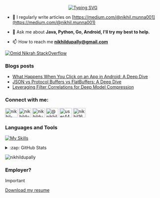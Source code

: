 


<div align="center">
  
  <!-- Introduction -->
  [![Typing SVG](https://readme-typing-svg.demolab.com?font=Fira+Code&size=34&duration=5000&pause=1000&center=true&repeat=true&width=535&lines=Hi%2C+I'm+Nikhil+Dupally)](https://github.com/NikhilDupally)

  
</div>

- 📝 I regularly write articles on [https://medium.com/@nikhil.munna001](https://medium.com/@nikhil.munna001)

- 💬 Ask me about **Java, Python, Go, Android, I'll try my best to help.**

- 📫 How to reach me **nikhildupally@gmail.com**

[![Omid Nikrah StackOverflow](https://github-readme-stackoverflow.vercel.app/?userID=11692985)]([https://stackoverflow.com/users/11692985/omid-nikrah](https://stackoverflow.com/users/11692985/nikhil-dupally))

### Blogs posts
<!-- BLOG-POST-LIST:START -->
- [What Happens When You Click on an App in Android: A Deep Dive](https://medium.com/@nikhil.munna001/what-happens-when-you-click-on-an-app-in-android-a-deep-dive-0d612bf278c6?source=rss-68812b6a278a------2)
- [JSON vs Protocol Buffers vs FlatBuffers: A Deep Dive](https://medium.com/@nikhil.munna001/json-vs-protocol-buffers-vs-flatbuffers-a-deep-dive-4b801d995e43?source=rss-68812b6a278a------2)
- [Leveraging Filter Correlations for Deep Model Compression](https://medium.com/@nikhil.munna001/leveraging-filter-correlations-for-deep-model-compression-8bd82dc95354?source=rss-68812b6a278a------2)
<!-- BLOG-POST-LIST:END -->

<h3 align="left">Connect with me:</h3>
<p align="left">
<a href="https://linkedin.com/in/nikhil-dupally" target="blank"><img align="center" src="https://raw.githubusercontent.com/rahuldkjain/github-profile-readme-generator/master/src/images/icons/Social/linked-in-alt.svg" alt="nikhil-dupally" height="30" width="40" /></a>
<a href="https://stackoverflow.com/users/11692985/nikhil-dupally" target="blank"><img align="center" src="https://raw.githubusercontent.com/rahuldkjain/github-profile-readme-generator/master/src/images/icons/Social/stack-overflow.svg" alt="nikhildupally" height="30" width="40" /></a>
<a href="https://instagram.com/nikhildupally" target="blank"><img align="center" src="https://raw.githubusercontent.com/rahuldkjain/github-profile-readme-generator/master/src/images/icons/Social/instagram.svg" alt="nikhildupally" height="30" width="40" /></a>
<a href="https://medium.com/@nikhil.munna001" target="blank"><img align="center" src="https://raw.githubusercontent.com/rahuldkjain/github-profile-readme-generator/master/src/images/icons/Social/medium.svg" alt="@nikhil.munna001" height="30" width="40" /></a>
<a href="https://www.leetcode.com/user4491o" target="blank"><img align="center" src="https://raw.githubusercontent.com/rahuldkjain/github-profile-readme-generator/master/src/images/icons/Social/leet-code.svg" alt="user4491o" height="30" width="40" /></a>
  <a href="https://www.codechef.com/users/nikhil1627" target="blank"><img align="center" src="https://cdn.jsdelivr.net/npm/simple-icons@3.1.0/icons/codechef.svg" alt="nikhil1627" height="30" width="40" /></a>
</p>


### Languages and Tools

[![My Skills](https://skillicons.dev/icons?i=java,py,go,kotlin,js,c,cpp,dart,django,docker,aws,gcp,azure,androidstudio,spring,js,nodejs,react,express,firebase,gradle,grafana,graphql,mongodb,postgres,redis,pytorch,tensorflow)](https://skillicons.dev)


<details>
  <summary>
    :zap: GitHub Stats
  </summary>
  <p><img align="left" src="https://github-readme-stats.vercel.app/api/top-langs?username=nikhildupally&show_icons=true&locale=en&layout=compact&theme=transparent" alt="nikhildupally" /></p>

<p>&nbsp;<img align="center" src="https://github-readme-stats.vercel.app/api?username=nikhildupally&show_icons=true&locale=en&theme=transparent" alt="nikhildupally" /></p>
</details>
<p align="left"> <img src="https://komarev.com/ghpvc/?username=nikhildupally&label=Profile%20views&color=brightgreen&style=flat" alt="nikhildupally" /> </p>

### Employer?
> [!IMPORTANT]  
> <a href="https://drive.google.com/drive/folders/1hJGhQTtzDUzMqRtoIQUx7QTLtCN726ZK?usp=sharing" download>Download my resume</a>

